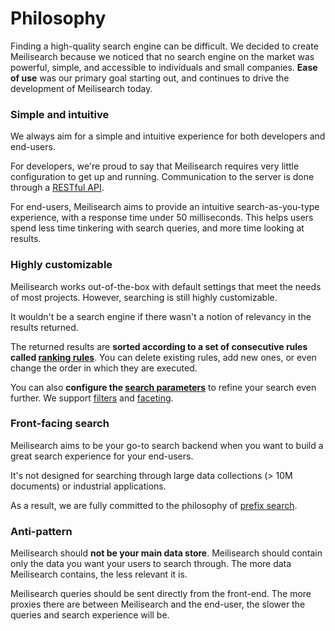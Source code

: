 # Philosophy

Finding a high-quality search engine can be difficult. We decided to create Meilisearch because we noticed that no search engine on the market was powerful, simple, and accessible to individuals and small companies. **Ease of use** was our primary goal starting out, and continues to drive the development of Meilisearch today.

### Simple and intuitive

We always aim for a simple and intuitive experience for both developers and end-users.

For developers, we're proud to say that Meilisearch requires very little configuration to get up and running. Communication to the server is done through a [RESTful API](/reference/overview.md).

For end-users, Meilisearch aims to provide an intuitive search-as-you-type experience, with a response time under 50 milliseconds. This helps users spend less time tinkering with search queries, and more time looking at results.

### Highly customizable

Meilisearch works out-of-the-box with default settings that meet the needs of most projects. However, searching is still highly customizable.

It wouldn't be a search engine if there wasn't a notion of relevancy in the results returned.

The returned results are **sorted according to a set of consecutive rules called [ranking rules](/learn/core_concepts/relevancy.md#ranking-rules)**. You can delete existing rules, add new ones, or even change the order in which they are executed.

You can also **configure the [search parameters](/reference/search.md)** to refine your search even further. We support [filters](/learn/advanced/filtering_and_faceted_search.md) and [faceting](/learn/advanced/filtering_and_faceted_search.md#faceted-search).

### Front-facing search

Meilisearch aims to be your go-to search backend when you want to build a great search experience for your end-users.

It's not designed for searching through large data collections (> 10M documents) or industrial applications.

As a result, we are fully committed to the philosophy of [prefix search](https://en.wikipedia.org/wiki/Trie).

### Anti-pattern

Meilisearch should **not be your main data store**. Meilisearch should contain only the data you want your users to search through. The more data Meilisearch contains, the less relevant it is.

Meilisearch queries should be sent directly from the front-end. The more proxies there are between Meilisearch and the end-user, the slower the queries and search experience will be.
